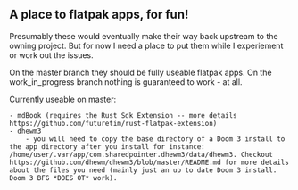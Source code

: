 ## A place to flatpak apps, for fun!

Presumably these would eventually make their way back upstream to the owning project. But for now I need a place to put them while I experiement or work out the issues.

On the master branch they should be fully useable flatpak apps. On the work_in_progress branch nothing is guaranteed to work - at all.


Currently useable on master:

	- mdBook (requires the Rust Sdk Extension -- more details https://github.com/futuretim/rust-flatpak-extension)
	- dhewm3
		- you will need to copy the base directory of a Doom 3 install to the app directory after you install for instance:  /home/user/.var/app/com.sharedpointer.dhewm3/data/dhewm3. Checkout https://github.com/dhewm/dhewm3/blob/master/README.md for more details about the files you need (mainly just an up to date Doom 3 install. Doom 3 BFG *DOES OT* work).
